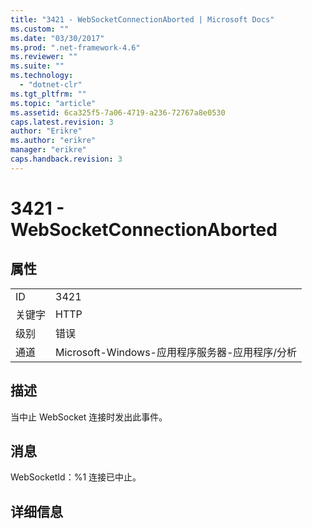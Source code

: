 ```yaml
---
title: "3421 - WebSocketConnectionAborted | Microsoft Docs"
ms.custom: ""
ms.date: "03/30/2017"
ms.prod: ".net-framework-4.6"
ms.reviewer: ""
ms.suite: ""
ms.technology: 
  - "dotnet-clr"
ms.tgt_pltfrm: ""
ms.topic: "article"
ms.assetid: 6ca325f5-7a06-4719-a236-72767a8e0530
caps.latest.revision: 3
author: "Erikre"
ms.author: "erikre"
manager: "erikre"
caps.handback.revision: 3
---
```

# 3421 - WebSocketConnectionAborted
## 属性  
  
|||  
|-|-|  
|ID|3421|  
|关键字|HTTP|  
|级别|错误|  
|通道|Microsoft\-Windows\-应用程序服务器\-应用程序\/分析|  
  
## 描述  
 当中止 WebSocket 连接时发出此事件。  
  
## 消息  
 WebSocketId：%1 连接已中止。  
  
## 详细信息
